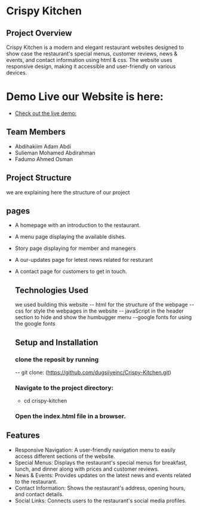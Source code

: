 
#  Crispy Kitchen


## Project Overview

Crispy Kitchen is a modern and elegant restaurant websites designed to show
case the restaurant's special menus, customer reviews, news & events, and contact information using html & css. The website uses responsive design, making it accessible and user-friendly on various devices.



# Demo Live our Website is here:

- [Check out the live demo:](https://crispy-kitchen-to87.vercel.app/)

## Team Members

- Abdihakiim Adam Abdi
- Sulieman Mohamed Abdirahman
- Fadumo Ahmed Osman

## Project Structure

we are explaining here the structure of our project

## pages
- A homepage with an introduction to the restaurant.
- A menu page displaying the available dishes.
- Story page displaying for member and manegers
- A our-updates page for letest news related for resturant
- A contact page for customers to get in touch.

  ## Technologies Used

  we used building this website
  -- html for the structure of the webpage
  -- css for style the webpages in the website
  -- javaScript in the header section to hide and show the humbugger menu
  --google fonts for using  the google fonts

  ## Setup and Installation

  ### clone the reposit by running

  -- git clone: (https://github.com/dugsiiyeinc/Crispy-Kitchen.git)

  ### Navigate to the project directory:

  - cd crispy-kitchen

  ### Open the index.html file in a browser.

## Features

- Responsive Navigation: A user-friendly navigation menu to easily access different sections of the website.
- Special Menus: Displays the restaurant's special menus for breakfast, lunch, and dinner along with     prices and customer reviews.
- News & Events: Provides updates on the latest news and events related to the restaurant.
- Contact Information: Shows the restaurant's address, opening hours, and contact details.
- Social Links: Connects users to the restaurant's social media profiles.
